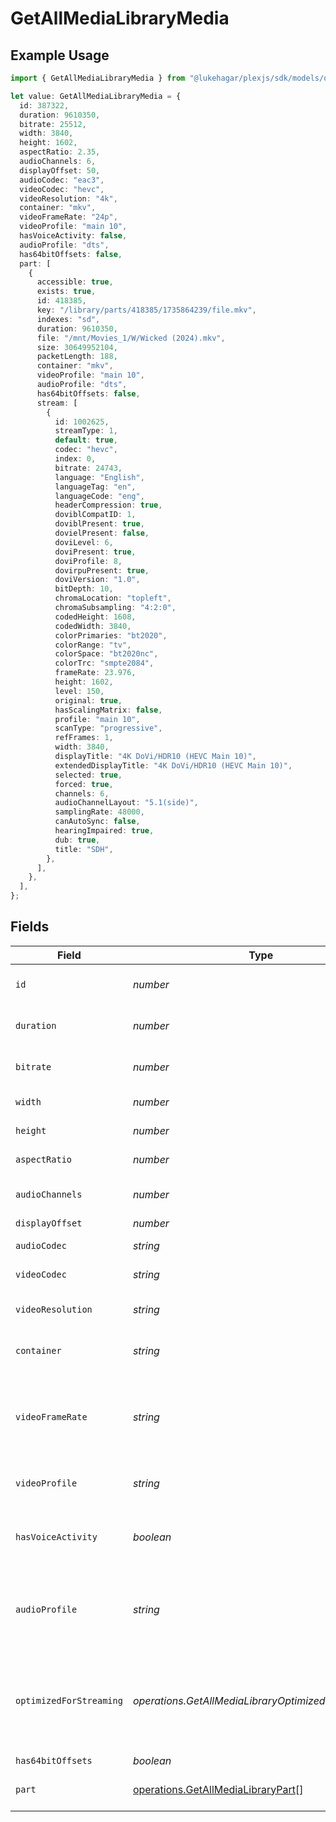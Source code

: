 # GetAllMediaLibraryMedia

## Example Usage

```typescript
import { GetAllMediaLibraryMedia } from "@lukehagar/plexjs/sdk/models/operations";

let value: GetAllMediaLibraryMedia = {
  id: 387322,
  duration: 9610350,
  bitrate: 25512,
  width: 3840,
  height: 1602,
  aspectRatio: 2.35,
  audioChannels: 6,
  displayOffset: 50,
  audioCodec: "eac3",
  videoCodec: "hevc",
  videoResolution: "4k",
  container: "mkv",
  videoFrameRate: "24p",
  videoProfile: "main 10",
  hasVoiceActivity: false,
  audioProfile: "dts",
  has64bitOffsets: false,
  part: [
    {
      accessible: true,
      exists: true,
      id: 418385,
      key: "/library/parts/418385/1735864239/file.mkv",
      indexes: "sd",
      duration: 9610350,
      file: "/mnt/Movies_1/W/Wicked (2024).mkv",
      size: 30649952104,
      packetLength: 188,
      container: "mkv",
      videoProfile: "main 10",
      audioProfile: "dts",
      has64bitOffsets: false,
      stream: [
        {
          id: 1002625,
          streamType: 1,
          default: true,
          codec: "hevc",
          index: 0,
          bitrate: 24743,
          language: "English",
          languageTag: "en",
          languageCode: "eng",
          headerCompression: true,
          doviblCompatID: 1,
          doviblPresent: true,
          dovielPresent: false,
          doviLevel: 6,
          doviPresent: true,
          doviProfile: 8,
          dovirpuPresent: true,
          doviVersion: "1.0",
          bitDepth: 10,
          chromaLocation: "topleft",
          chromaSubsampling: "4:2:0",
          codedHeight: 1608,
          codedWidth: 3840,
          colorPrimaries: "bt2020",
          colorRange: "tv",
          colorSpace: "bt2020nc",
          colorTrc: "smpte2084",
          frameRate: 23.976,
          height: 1602,
          level: 150,
          original: true,
          hasScalingMatrix: false,
          profile: "main 10",
          scanType: "progressive",
          refFrames: 1,
          width: 3840,
          displayTitle: "4K DoVi/HDR10 (HEVC Main 10)",
          extendedDisplayTitle: "4K DoVi/HDR10 (HEVC Main 10)",
          selected: true,
          forced: true,
          channels: 6,
          audioChannelLayout: "5.1(side)",
          samplingRate: 48000,
          canAutoSync: false,
          hearingImpaired: true,
          dub: true,
          title: "SDH",
        },
      ],
    },
  ],
};
```

## Fields

| Field                                                                                           | Type                                                                                            | Required                                                                                        | Description                                                                                     | Example                                                                                         |
| ----------------------------------------------------------------------------------------------- | ----------------------------------------------------------------------------------------------- | ----------------------------------------------------------------------------------------------- | ----------------------------------------------------------------------------------------------- | ----------------------------------------------------------------------------------------------- |
| `id`                                                                                            | *number*                                                                                        | :heavy_check_mark:                                                                              | Unique media identifier.                                                                        | 387322                                                                                          |
| `duration`                                                                                      | *number*                                                                                        | :heavy_minus_sign:                                                                              | Duration of the media in milliseconds.                                                          | 9610350                                                                                         |
| `bitrate`                                                                                       | *number*                                                                                        | :heavy_minus_sign:                                                                              | Bitrate in bits per second.                                                                     | 25512                                                                                           |
| `width`                                                                                         | *number*                                                                                        | :heavy_minus_sign:                                                                              | Video width in pixels.                                                                          | 3840                                                                                            |
| `height`                                                                                        | *number*                                                                                        | :heavy_minus_sign:                                                                              | Video height in pixels.                                                                         | 1602                                                                                            |
| `aspectRatio`                                                                                   | *number*                                                                                        | :heavy_minus_sign:                                                                              | Aspect ratio of the video.                                                                      | 2.35                                                                                            |
| `audioChannels`                                                                                 | *number*                                                                                        | :heavy_minus_sign:                                                                              | Number of audio channels.                                                                       | 6                                                                                               |
| `displayOffset`                                                                                 | *number*                                                                                        | :heavy_minus_sign:                                                                              | N/A                                                                                             | 50                                                                                              |
| `audioCodec`                                                                                    | *string*                                                                                        | :heavy_minus_sign:                                                                              | Audio codec used.                                                                               | eac3                                                                                            |
| `videoCodec`                                                                                    | *string*                                                                                        | :heavy_minus_sign:                                                                              | Video codec used.                                                                               | hevc                                                                                            |
| `videoResolution`                                                                               | *string*                                                                                        | :heavy_minus_sign:                                                                              | Video resolution (e.g., 4k).                                                                    | 4k                                                                                              |
| `container`                                                                                     | *string*                                                                                        | :heavy_minus_sign:                                                                              | File container type.                                                                            | mkv                                                                                             |
| `videoFrameRate`                                                                                | *string*                                                                                        | :heavy_minus_sign:                                                                              | Frame rate of the video. Values found include NTSC, PAL, 24p<br/>                               | 24p                                                                                             |
| `videoProfile`                                                                                  | *string*                                                                                        | :heavy_minus_sign:                                                                              | Video profile (e.g., main 10).                                                                  | main 10                                                                                         |
| `hasVoiceActivity`                                                                              | *boolean*                                                                                       | :heavy_check_mark:                                                                              | Indicates whether voice activity is detected.                                                   | false                                                                                           |
| `audioProfile`                                                                                  | *string*                                                                                        | :heavy_minus_sign:                                                                              | The audio profile used for the media (e.g., DTS, Dolby Digital, etc.).                          | dts                                                                                             |
| `optimizedForStreaming`                                                                         | *operations.GetAllMediaLibraryOptimizedForStreaming*                                            | :heavy_minus_sign:                                                                              | Has this media been optimized for streaming. NOTE: This can be 0, 1, false or true              |                                                                                                 |
| `has64bitOffsets`                                                                               | *boolean*                                                                                       | :heavy_minus_sign:                                                                              | N/A                                                                                             | false                                                                                           |
| `part`                                                                                          | [operations.GetAllMediaLibraryPart](../../../sdk/models/operations/getallmedialibrarypart.md)[] | :heavy_check_mark:                                                                              | An array of parts for this media item.                                                          |                                                                                                 |